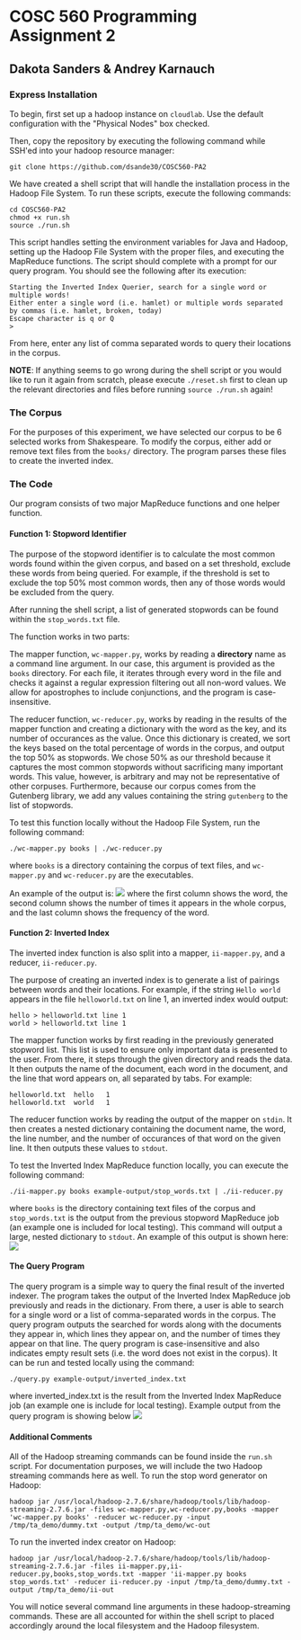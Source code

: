 # COSC 560 Programming Assignment 2
## Dakota Sanders & Andrey Karnauch

### Express Installation

To begin, first set up a hadoop instance on `cloudlab`. Use the default configuration with the "Physical Nodes" box checked.

Then, copy the repository by executing the following command while SSH'ed into your hadoop resource manager:

```
git clone https://github.com/dsande30/COSC560-PA2
```

We have created a shell script that will handle the installation process in the Hadoop File System. To run these scripts, execute the following commands:

```
cd COSC560-PA2
chmod +x run.sh
source ./run.sh
```

This script handles setting the environment variables for Java and Hadoop, setting up the Hadoop File System with the proper files, and executing the MapReduce functions. The script should complete with a prompt for our query program. You should see the following after its execution:

```
Starting the Inverted Index Querier, search for a single word or multiple words!
Either enter a single word (i.e. hamlet) or multiple words separated by commas (i.e. hamlet, broken, today)
Escape character is q or Q
>
```

From here, enter any list of comma separated words to query their locations in the corpus.

**NOTE**: If anything seems to go wrong during the shell script or you would like to run it again from scratch, please execute `./reset.sh` first to clean up the relevant directories and files before running `source ./run.sh` again!

### The Corpus
For the purposes of this experiment, we have selected our corpus to be 6 selected works from Shakespeare. To modify the corpus, either add or remove text files from the `books/` directory. The program parses these files to create the inverted index. 

### The Code
Our program consists of two major MapReduce functions and one helper function.

#### Function 1: Stopword Identifier
The purpose of the stopword identifier is to calculate the most common words found within the given corpus, and based on a set threshold, exclude these words from being queried. For example, if the threshold is set to exclude the top 50\% most common words, then any of those words would be excluded from the query.

After running the shell script, a list of generated stopwords can be found within the `stop_words.txt` file.

The function works in two parts:

The mapper function, `wc-mapper.py`, works by reading a **directory** name as a command line argument. In our case, this argument is provided as the `books` directory. For each file, it iterates through every word in the file and checks it against a regular expression filtering out all non-word values. We allow for apostrophes to include conjunctions, and the program is case-insensitive.

The reducer function, `wc-reducer.py`, works by reading in the results of the mapper function and creating a dictionary with the word as the key, and its number of occurances as the value. Once this dictionary is created, we sort the keys based on the total percentage of words in the corpus, and output the top 50\% as stopwords. We chose 50\% as our threshold because it captures the most common stopwords without sacrificing many important words. This value, however, is arbitrary and may not be representative of other corpuses. Furthermore, because our corpus comes from the Gutenberg library, we add any values containing the string `gutenberg` to the list of stopwords.

To test this function locally without the Hadoop File System, run the following command:

```
./wc-mapper.py books | ./wc-reducer.py
```

where `books` is a directory containing the corpus of text files, and `wc-mapper.py` and `wc-reducer.py` are the executables.

An example of the output is: ![](documentation/pa2-wc.png)
where the first column shows the word, the second column shows the number of times it appears in the whole corpus, and the last column shows the frequency of the word.

#### Function 2: Inverted Index
The inverted index function is also split into a mapper, `ii-mapper.py`, and a reducer, `ii-reducer.py`.

The purpose of creating an inverted index is to generate a list of pairings between words and their locations. For example, if the string `Hello world` appears in the file `helloworld.txt` on line 1, an inverted index would output:

```
hello > helloworld.txt line 1
world > helloworld.txt line 1
```

The mapper function works by first reading in the previously generated stopword list. This list is used to ensure only important data is presented to the user. From there, it steps through the given directory and reads the data. It then outputs the name of the document, each word in the document, and the line that word appears on, all separated by tabs. For example:

```
helloworld.txt  hello   1
helloworld.txt  world   1
```

The reducer function works by reading the output of the mapper on `stdin`. It then creates a nested dictionary containing the document name, the word, the line number, and the number of occurances of that word on the given line. It then outputs these values to `stdout`.

To test the Inverted Index MapReduce function locally, you can execute the following command:
```
./ii-mapper.py books example-output/stop_words.txt | ./ii-reducer.py
```
where `books` is the directory containing text files of the corpus and `stop_words.txt` is the output from the previous stopword MapReduce job (an example one is included for local testing). This command will output a large, nested dictionary to `stdout`. An example of this output is shown here: ![](documentation/pa2-ii.png)

#### The Query Program
The query program is a simple way to query the final result of the inverted indexer. The program takes the output of the Inverted Index MapReduce job previously and reads in the dictionary. From there, a user is able to search for a single word or a list of comma-separated words in the corpus. The query program outputs the searched for words along with the documents they appear in, which lines they appear on, and the number of times they appear on that line. The query program is case-insensitive and also indicates empty result sets (i.e. the word does not exist in the corpus). It can be run and tested locally using the command:
```
./query.py example-output/inverted_index.txt
```
where inverted_index.txt is the result from the Inverted Index MapReduce job (an example one is include for local testing). Example output from the query program is showing below ![](documentation/pa2-q.png)

#### Additional Comments
All of the Hadoop streaming commands can be found inside the `run.sh` script. For documentation purposes, we will include the two Hadoop streaming commands here as well. To run the stop word generator on Hadoop:
```
hadoop jar /usr/local/hadoop-2.7.6/share/hadoop/tools/lib/hadoop-streaming-2.7.6.jar -files wc-mapper.py,wc-reducer.py,books -mapper 'wc-mapper.py books' -reducer wc-reducer.py -input /tmp/ta_demo/dummy.txt -output /tmp/ta_demo/wc-out
```
To run the inverted index creator on Hadoop:
```
hadoop jar /usr/local/hadoop-2.7.6/share/hadoop/tools/lib/hadoop-streaming-2.7.6.jar -files ii-mapper.py,ii-reducer.py,books,stop_words.txt -mapper 'ii-mapper.py books stop_words.txt' -reducer ii-reducer.py -input /tmp/ta_demo/dummy.txt -output /tmp/ta_demo/ii-out
```
You will notice several command line arguments in these hadoop-streaming commands. These are all accounted for within the shell script to placed accordingly around the local filesystem and the Hadoop filesystem.
